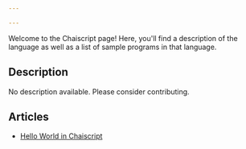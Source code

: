```yaml
---

---
```


Welcome to the Chaiscript page! Here, you'll find a description of the language as well as a list of sample programs in that language.

## Description

No description available. Please consider contributing.

## Articles

- [Hello World in Chaiscript](https://sampleprograms.io/projects/hello-world/chaiscript)